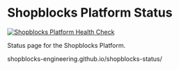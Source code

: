 # Shopblocks Platform Status

[![Shopblocks Platform Health Check](https://github.com/Marcus-Nightingale/shopblocks-status/actions/workflows/main.yml/badge.svg)](https://github.com/shopblocks-engineering/shopblocks-status/actions/workflows/main.yml)

Status page for the Shopblocks Platform.

shopblocks-engineering.github.io/shopblocks-status/
